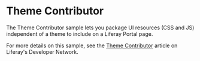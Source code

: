 # Theme Contributor

The Theme Contributor sample lets you package UI resources (CSS and JS)
independent of a theme to include on a Liferay Portal page.

For more details on this sample, see the
[Theme Contributor](https://dev.liferay.com/develop/reference/-/knowledge_base/7-1/theme-contributor)
article on Liferay's Developer Network.
